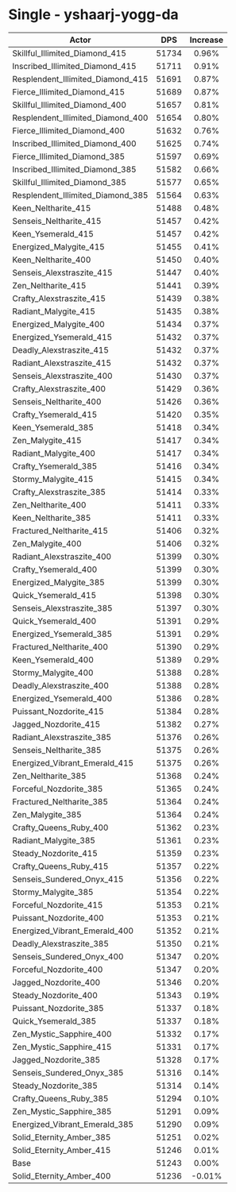 # Single - yshaarj-yogg-da
| Actor | DPS | Increase |
|---|:---:|:---:|
|Skillful_Illimited_Diamond_415|51734|0.96%|
|Inscribed_Illimited_Diamond_415|51711|0.91%|
|Resplendent_Illimited_Diamond_415|51691|0.87%|
|Fierce_Illimited_Diamond_415|51689|0.87%|
|Skillful_Illimited_Diamond_400|51657|0.81%|
|Resplendent_Illimited_Diamond_400|51654|0.80%|
|Fierce_Illimited_Diamond_400|51632|0.76%|
|Inscribed_Illimited_Diamond_400|51625|0.74%|
|Fierce_Illimited_Diamond_385|51597|0.69%|
|Inscribed_Illimited_Diamond_385|51582|0.66%|
|Skillful_Illimited_Diamond_385|51577|0.65%|
|Resplendent_Illimited_Diamond_385|51564|0.63%|
|Keen_Neltharite_415|51488|0.48%|
|Senseis_Neltharite_415|51457|0.42%|
|Keen_Ysemerald_415|51457|0.42%|
|Energized_Malygite_415|51455|0.41%|
|Keen_Neltharite_400|51450|0.40%|
|Senseis_Alexstraszite_415|51447|0.40%|
|Zen_Neltharite_415|51441|0.39%|
|Crafty_Alexstraszite_415|51439|0.38%|
|Radiant_Malygite_415|51435|0.38%|
|Energized_Malygite_400|51434|0.37%|
|Energized_Ysemerald_415|51432|0.37%|
|Deadly_Alexstraszite_415|51432|0.37%|
|Radiant_Alexstraszite_415|51432|0.37%|
|Senseis_Alexstraszite_400|51430|0.37%|
|Crafty_Alexstraszite_400|51429|0.36%|
|Senseis_Neltharite_400|51426|0.36%|
|Crafty_Ysemerald_415|51420|0.35%|
|Keen_Ysemerald_385|51418|0.34%|
|Zen_Malygite_415|51417|0.34%|
|Radiant_Malygite_400|51417|0.34%|
|Crafty_Ysemerald_385|51416|0.34%|
|Stormy_Malygite_415|51415|0.34%|
|Crafty_Alexstraszite_385|51414|0.33%|
|Zen_Neltharite_400|51411|0.33%|
|Keen_Neltharite_385|51411|0.33%|
|Fractured_Neltharite_415|51406|0.32%|
|Zen_Malygite_400|51406|0.32%|
|Radiant_Alexstraszite_400|51399|0.30%|
|Crafty_Ysemerald_400|51399|0.30%|
|Energized_Malygite_385|51399|0.30%|
|Quick_Ysemerald_415|51398|0.30%|
|Senseis_Alexstraszite_385|51397|0.30%|
|Quick_Ysemerald_400|51391|0.29%|
|Energized_Ysemerald_385|51391|0.29%|
|Fractured_Neltharite_400|51390|0.29%|
|Keen_Ysemerald_400|51389|0.29%|
|Stormy_Malygite_400|51388|0.28%|
|Deadly_Alexstraszite_400|51388|0.28%|
|Energized_Ysemerald_400|51386|0.28%|
|Puissant_Nozdorite_415|51384|0.28%|
|Jagged_Nozdorite_415|51382|0.27%|
|Radiant_Alexstraszite_385|51376|0.26%|
|Senseis_Neltharite_385|51375|0.26%|
|Energized_Vibrant_Emerald_415|51375|0.26%|
|Zen_Neltharite_385|51368|0.24%|
|Forceful_Nozdorite_385|51365|0.24%|
|Fractured_Neltharite_385|51364|0.24%|
|Zen_Malygite_385|51364|0.24%|
|Crafty_Queens_Ruby_400|51362|0.23%|
|Radiant_Malygite_385|51361|0.23%|
|Steady_Nozdorite_415|51359|0.23%|
|Crafty_Queens_Ruby_415|51357|0.22%|
|Senseis_Sundered_Onyx_415|51356|0.22%|
|Stormy_Malygite_385|51354|0.22%|
|Forceful_Nozdorite_415|51353|0.21%|
|Puissant_Nozdorite_400|51353|0.21%|
|Energized_Vibrant_Emerald_400|51352|0.21%|
|Deadly_Alexstraszite_385|51350|0.21%|
|Senseis_Sundered_Onyx_400|51347|0.20%|
|Forceful_Nozdorite_400|51347|0.20%|
|Jagged_Nozdorite_400|51346|0.20%|
|Steady_Nozdorite_400|51343|0.19%|
|Puissant_Nozdorite_385|51337|0.18%|
|Quick_Ysemerald_385|51337|0.18%|
|Zen_Mystic_Sapphire_400|51332|0.17%|
|Zen_Mystic_Sapphire_415|51331|0.17%|
|Jagged_Nozdorite_385|51328|0.17%|
|Senseis_Sundered_Onyx_385|51316|0.14%|
|Steady_Nozdorite_385|51314|0.14%|
|Crafty_Queens_Ruby_385|51294|0.10%|
|Zen_Mystic_Sapphire_385|51291|0.09%|
|Energized_Vibrant_Emerald_385|51290|0.09%|
|Solid_Eternity_Amber_385|51251|0.02%|
|Solid_Eternity_Amber_415|51246|0.01%|
|Base|51243|0.00%|
|Solid_Eternity_Amber_400|51236|-0.01%|
